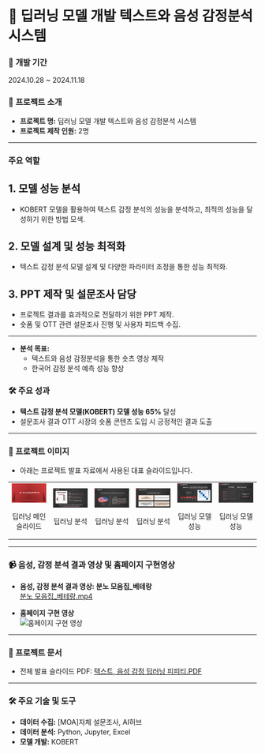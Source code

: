 # 🤖 딥러닝 모델 개발 텍스트와 음성 감정분석 시스템

### 📅 **개발 기간**  
2024.10.28 ~ 2024.11.18

### 🌟 **프로젝트 소개**  
- **프로젝트 명:** 딥러닝 모델 개발 텍스트와 음성 감정분석 시스템
- **프로젝트 제작 인원:** 2명
---
### 주요 역할

## 1. 모델 성능 분석
- KOBERT 모델을 활용하여 텍스트 감정 분석의 성능을 분석하고, 최적의 성능을 달성하기 위한 방법 모색.
  
## 2. 모델 설계 및 성능 최적화
- 텍스트 감정 분석 모델 설계 및 다양한 파라미터 조정을 통한 성능 최적화.
  
## 3. PPT 제작 및 설문조사 담당
- 프로젝트 결과를 효과적으로 전달하기 위한 PPT 제작.
- 숏폼 및 OTT 관련 설문조사 진행 및 사용자 피드백 수집.

---
- **분석 목표:**  
  - 텍스트와 음성 감정분석을 통한 숏츠 영상 제작  
  - 한국어 감정 분석 예측 성능 향상

### 🛠 **주요 성과**  
- **텍스트 감정 분석 모델(KOBERT) 모델 성능 65%** 달성
- 설문조사 결과 OTT 시장의 숏폼 콘텐츠 도입 시 긍정적인 결과 도출

---
### 🌟 프로젝트 이미지
- 아래는 프로젝트 발표 자료에서 사용된 대표 슬라이드입니다.
<table align="center">
  <tr>
    <td align="center">
      <img src="./딥러닝.png" alt="딥러닝 분석 슬라이드 1" width="400">
      <p>딥러닝 메인 슬라이드</p>
    </td>
    <td align="center">
      <img src="./딥러닝2.png" alt="딥러닝 분석 슬라이드 1" width="400">
      <p>딥러닝 분석 </p>
    </td>
    <td align="center">
      <img src="./딥러닝3.png" alt="딥러닝 분석 슬라이드 1" width="400">
      <p>딥러닝 분석 </p>
    </td>
    <td align="center">
      <img src="./딥러닝4.png" alt="딥러닝 분석 슬라이드 1" width="400">
      <p>딥러닝 분석 </p>
    </td>
    <td align="center">
      <img src="./딥러닝5.png" alt="딥러닝 분석 슬라이드 1" width="400">
      <p>딥러닝 모델 성능</p>
    </td>
    <td align="center">
      <img src="./딥러닝6.png" alt="딥러닝 분석 슬라이드 1" width="400">
      <p>딥러닝 모델 성능</p>
    </td>
  </tr>
</table>

---

### 📹 음성, 감정 분석 결과 영상 및 홈페이지 구현영상

- **음성, 감정 분석 결과 영상: 분노 모음집_베테랑**  
  [분노 모음집_베테랑.mp4](https://github.com/user-attachments/assets/e1e65a42-562e-40c1-9fbd-c9d177f22308)

- **홈페이지 구현 영상**  
  ![홈페이지 구현 영상](https://github.com/user-attachments/assets/c608ff57-ff15-4ea2-92a8-a4f0b1c18008)

---

### 🔗 프로젝트 문서
- 전체 발표 슬라이드 PDF: [텍스트, 음성 감정 딥러닝 피피티.PDF](./텍스트%2C%20음성%20감정%20딥러닝%20피피티.pdf)
---

### 🛠 주요 기술 및 도구
- **데이터 수집:** [MOA]자체 설문조사, AI허브  
- **데이터 분석:** Python, Jupyter, Excel
- **모델 개발:** KOBERT
